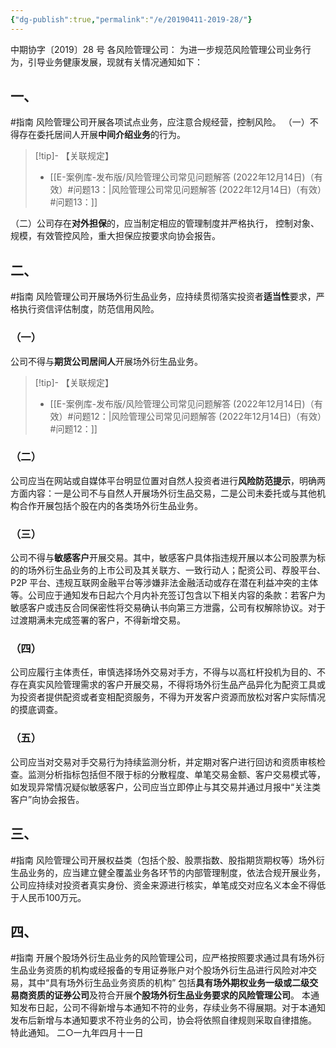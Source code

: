 ```yaml
---
{"dg-publish":true,"permalink":"/e/20190411-2019-28/"}
---
```


中期协字〔2019〕28 号
各风险管理公司：
为进一步规范风险管理公司业务行为，引导业务健康发展，现就有关情况通知如下：
## 一、
#指南
风险管理公司开展各项试点业务，应注意合规经营，控制风险。
（一）不得存在委托居间人开展**中间介绍业务**的行为。
>[!tip]- 【关联规定】 
>- [[E-案例库-发布版/风险管理公司常见问题解答 (2022年12月14日)（有效）#问题13：\|风险管理公司常见问题解答 (2022年12月14日)（有效）#问题13：]]

（二）公司存在**对外担保**的，应当制定相应的管理制度并严格执行， 控制对象、规模，有效管控风险，重大担保应按要求向协会报告。
## 二、
#指南
风险管理公司开展场外衍生品业务，应持续贯彻落实投资者**适当性**要求，严格执行资信评估制度，防范信用风险。
### （一）
公司不得与**期货公司居间人**开展场外衍生品业务。
>[!tip]- 【关联规定】 
>- [[E-案例库-发布版/风险管理公司常见问题解答 (2022年12月14日)（有效）#问题12：\|风险管理公司常见问题解答 (2022年12月14日)（有效）#问题12：]]
### （二）
公司应当在网站或自媒体平台明显位置对自然人投资者进行**风险防范提示**，明确两方面内容：一是公司不与自然人开展场外衍生品交易，二是公司未委托或与其他机构合作开展包括个股在内的各类场外衍生品业务。
### （三）
公司不得与**敏感客户**开展交易。其中，敏感客户具体指违规开展以本公司股票为标的的场外衍生品业务的上市公司及其关联方、一致行动人；配资公司、荐股平台、P2P 平台、违规互联网金融平台等涉嫌非法金融活动或存在潜在利益冲突的主体等。公司应于通知发布日起六个月内补充签订包含以下相关内容的条款：若客户为敏感客户或违反合同保密性将交易确认书向第三方泄露，公司有权解除协议。对于过渡期满未完成签署的客户，不得新增交易。
### （四）
公司应履行主体责任，审慎选择场外交易对手方，不得与以高杠杆投机为目的、不存在真实风险管理需求的客户开展交易，不得将场外衍生品产品异化为配资工具或为投资者提供配资或者变相配资服务，不得为开发客户资源而放松对客户实际情况的摸底调查。
### （五）
公司应当对交易对手交易行为持续监测分析，并定期对客户进行回访和资质审核检查。监测分析指标包括但不限于标的分散程度、单笔交易金额、客户交易模式等，如发现异常情况疑似敏感客户，公司应当立即停止与其交易并通过月报中“关注类客户”向协会报告。
## 三、 
#指南
风险管理公司开展权益类（包括个股、股票指数、股指期货期权等）场外衍生品业务的，应当建立健全覆盖业务各环节的内部管理制度，依法合规开展业务，公司应持续对投资者真实身份、资金来源进行核实，单笔成交对应名义本金不得低于人民币100万元。
## 四、
#指南
开展个股场外衍生品业务的风险管理公司，应严格按照要求通过具有场外衍生品业务资质的机构或经报备的专用证券账户对个股场外衍生品进行风险对冲交易，其中“具有场外衍生品业务资质的机构” 包括**具有场外期权业务一级或二级交易商资质的证券公司**及符合开展**个股场外衍生品业务要求的风险管理公司**。
本通知发布日起，公司不得新增与本通知不符的业务，存续业务不得展期。对于本通知发布后新增与本通知要求不符业务的公司，协会将依照自律规则采取自律措施。
特此通知。
二○一九年四月十一日